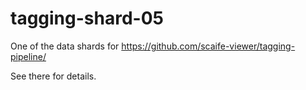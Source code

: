 # tagging-shard-05

One of the data shards for https://github.com/scaife-viewer/tagging-pipeline/

See there for details.
